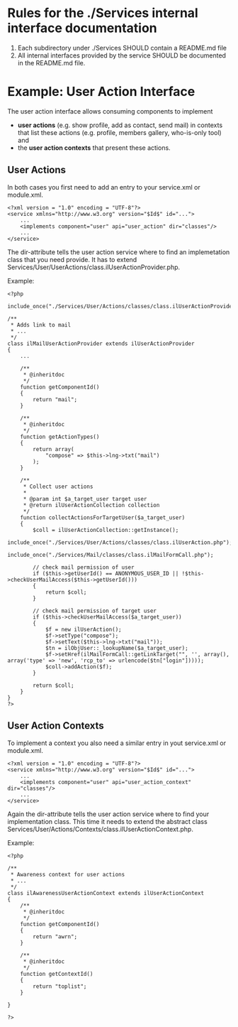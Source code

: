 # Rules for the ./Services internal interface documentation
 
1. Each subdirectory under ./Services SHOULD contain a README.md file
2. All internal interfaces provided by the service SHOULD be documented in the README.md file.

# Example: User Action Interface

The user action interface allows consuming components to implement
* **user actions** (e.g. show profile, add as contact, send mail) in contexts that list these actions 
(e.g. profile, members gallery, who-is-only tool) and
* the **user action contexts** that present these actions.

## User Actions

In both cases you first need to add an entry to your service.xml or module.xml.
````
<?xml version = "1.0" encoding = "UTF-8"?>
<service xmlns="http://www.w3.org" version="$Id$" id="...">
	...
	<implements component="user" api="user_action" dir="classes"/>
	...
</service>
````

The dir-attribute tells the user action service where to find an implemetation class that you need
provide. It has to extend Services/User/UserActions/class.ilUserActionProvider.php.

Example:
````
<?php

include_once("./Services/User/Actions/classes/class.ilUserActionProvider.php");

/**
 * Adds link to mail
 * ...
 */
class ilMailUserActionProvider extends ilUserActionProvider
{
	...

	/**
	 * @inheritdoc
	 */
	function getComponentId()
	{
		return "mail";
	}

	/**
	 * @inheritdoc
	 */
	function getActionTypes()
	{
		return array(
			"compose" => $this->lng->txt("mail")
		);
	}

	/**
	 * Collect user actions
	 *
	 * @param int $a_target_user target user
	 * @return ilUserActionCollection collection
	 */
	function collectActionsForTargetUser($a_target_user)
	{
		$coll = ilUserActionCollection::getInstance();
		include_once("./Services/User/Actions/classes/class.ilUserAction.php");
		include_once("./Services/Mail/classes/class.ilMailFormCall.php");

		// check mail permission of user
		if ($this->getUserId() == ANONYMOUS_USER_ID || !$this->checkUserMailAccess($this->getUserId()))
		{
			return $coll;
		}

		// check mail permission of target user
		if ($this->checkUserMailAccess($a_target_user))
		{
			$f = new ilUserAction();
			$f->setType("compose");
			$f->setText($this->lng->txt("mail"));
			$tn = ilObjUser::_lookupName($a_target_user);
			$f->setHref(ilMailFormCall::getLinkTarget("", '', array(), array('type' => 'new', 'rcp_to' => urlencode($tn["login"]))));
			$coll->addAction($f);
		}

		return $coll;
	}
}
?>
````


## User Action Contexts

To implement a context you also need a similar entry in yout service.xml or module.xml.

````
<?xml version = "1.0" encoding = "UTF-8"?>
<service xmlns="http://www.w3.org" version="$Id$" id="...">
	...
	<implements component="user" api="user_action_context" dir="classes"/>
	...
</service>
````

Again the dir-attribute tells the user action service where to find your implementation class. This
time it needs to extend the abstract class Services/User/Actions/Contexts/class.ilUserActionContext.php.

Example:
````
<?php

/**
 * Awareness context for user actions
 * ...
 */
class ilAwarenessUserActionContext extends ilUserActionContext
{
	/**
	 * @inheritdoc
	 */
	function getComponentId()
	{
		return "awrn";
	}

	/**
	 * @inheritdoc
	 */
	function getContextId()
	{
		return "toplist";
	}

}

?>
````
